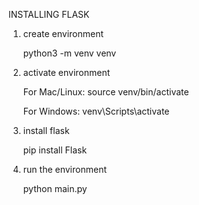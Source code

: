 INSTALLING FLASK
1. create environment

   python3 -m venv venv
   
2. activate environment
   
   For Mac/Linux: source venv/bin/activate
   
   For Windows: venv\Scripts\activate

   
3. install flask

   pip install Flask

4. run the environment

   python main.py

